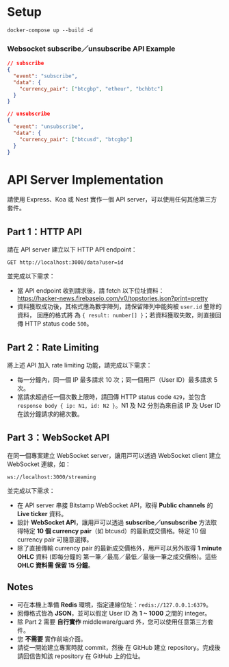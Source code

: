 # Setup

```
docker-compose up --build -d
```

### Websocket subscribe／unsubscribe API Example
```json
// subscribe
{
  "event": "subscribe",
  "data": {
    "currency_pair": ["btcgbp", "etheur", "bchbtc"]
  }
}

// unsubscribe
{
  "event": "unsubscribe",
  "data": {
    "currency_pair": ["btcusd", "btcgbp"]
  }
}
```


# API Server Implementation

請使⽤ Express、Koa 或 Nest 實作⼀個 API server，可以使⽤任何其他第三⽅套件。

## Part 1：HTTP API

請在 API server 建立以下 HTTP API endpoint：
```
GET http://localhost:3000/data?user=id
```
並完成以下需求：  
- 當 API endpoint 收到請求後，請 fetch 以下位址資料：  
https://hacker-news.firebaseio.com/v0/topstories.json?print=pretty
- 資料獲取成功後，其格式應為數字陣列，請保留陣列中能夠被 `user.id` 整除的資料， 回應的格式將
為 `{ result: number[] }`；若資料獲取失敗，則直接回傳 HTTP status code `500`。


## Part 2：Rate Limiting

將上述 API 加入 rate limiting 功能，請完成以下需求：  
- 每⼀分鐘內，同⼀個 IP 最多請求 10 次；同⼀個⽤⼾（User ID）最多請求 5 次。
- 當請求超過任⼀個次數上限時，請回傳 HTTP status code `429`，並包含 `response body { ip: N1,
id: N2 }`。N1 及 N2 分別為來⾃該 IP 及 User ID 在該分鐘請求的總次數。


## Part 3：WebSocket API

在同⼀個專案建立 WebSocket server，讓⽤⼾可以透過 WebSocket client 建立 WebSocket 連線，如：
```
ws://localhost:3000/streaming
```
並完成以下需求：  
- 在 API server 串接 Bitstamp WebSocket API，取得 **Public channels** 的 **Live ticker** 資料。
- 設計 **WebSocket API**，讓⽤⼾可以透過 **subscribe／unsubscribe** ⽅法取得特定 **10 個 currency
pair**（如 btcusd）的最新成交價格。特定 10 個 currency pair 可隨意選擇。
- 除了直接傳輸 currency pair 的最新成交價格外，⽤⼾可以另外取得 **1 minute OHLC** 資料 (即每分鐘的
第⼀筆／最⾼／最低／最後⼀筆之成交價格)。這些 **OHLC 資料需 保留 15 分鐘**。


## Notes

- 可在本機上準備 **Redis** 環境，指定連線位址：`redis://127.0.0.1:6379`。
- 回傳格式皆為 **JSON**，並可以假定 User ID 為 **1 ~ 1000** 之間的 integer。
- 除 Part 2 需要 **⾃⾏實作** middleware/guard 外，您可以使⽤任意第三⽅套件。
- 您 **不需要** 實作前端介⾯。
- 請從⼀開始建立專案時就 commit，然後 在 GitHub 建立 repository。完成後請回信告知該 repository
在 GitHub 上的位址。